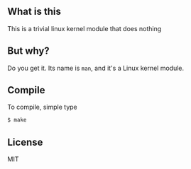 ## What is this

This is a trivial linux kernel module that does nothing

## But why?

Do you get it. Its name is `man`, and it's a Linux kernel module.

## Compile

To compile, simple type

```sh
$ make
```

## License
MIT

